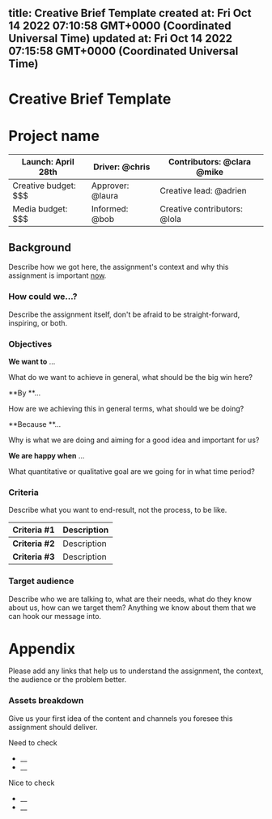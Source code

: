 
title: Creative Brief Template
created at: Fri Oct 14 2022 07:10:58 GMT+0000 (Coordinated Universal Time)
updated at: Fri Oct 14 2022 07:15:58 GMT+0000 (Coordinated Universal Time)
---

# Creative Brief Template

# Project name

| Launch: April 28th   | Driver: @chris   | Contributors: @clara @mike   |
| -------------------- | ---------------- | ---------------------------- |
| Creative budget: $$$ | Approver: @laura | Creative lead: @adrien       |
| Media budget: $$$    | Informed: @bob   | Creative contributors: @lola |

## 

## Background

Describe how we got here, the assignment's context and why this assignment is important <u>now</u>.

### How could we...?

Describe the assignment itself, don't be afraid to be straight-forward, inspiring, or both.

### Objectives

**We want to** …

What do we want to achieve in general, what should be the big win here?

**By **…

How are we achieving this in general terms, what should we be doing?

**Because **…

Why is what we are doing and aiming for a good idea and important for us?

**We are happy when** …

What quantitative or qualitative goal are we going for in what time period?

### Criteria

Describe what you want to end-result, not the process, to be like.

| **Criteria #1** | Description |
| --------------- | ----------- |
| **Criteria #2** | Description |
| **Criteria #3** | Description |

### 

### Target audience

Describe who we are talking to, what are their needs, what do they know about us, how can we target them? Anything we know about them that we can hook our message into.

### 

# Appendix

Please add any links that help us to understand the assignment, the context, the audience or the problem better.

### Assets breakdown

Give us your first idea of the content and channels you foresee this assignment should deliver.

Need to check

-   \_\_
-   \_\_

Nice to check

-   \_\_
-   \_\_

          